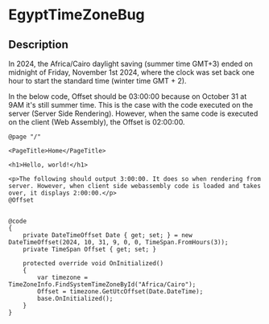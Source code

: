 # EgyptTimeZoneBug


## Description

In 2024, the Africa/Cairo daylight saving (summer time GMT+3) ended on midnight of Friday, November 1st 2024, where the clock was set back one hour to start the standard time (winter time GMT + 2). 

In the below code, Offset should be 03:00:00 because on October 31 at 9AM it's still summer time. This is the case with the code executed on the server (Server Side Rendering). 
However, when the same code is executed on the client (Web Assembly), the Offset is 02:00:00. 


```razor 
@page "/"

<PageTitle>Home</PageTitle>

<h1>Hello, world!</h1>

<p>The following should output 3:00:00. It does so when rendering from server. However, when client side webassembly code is loaded and takes over, it displays 2:00:00.</p>
@Offset 


@code
{
    private DateTimeOffset Date { get; set; } = new DateTimeOffset(2024, 10, 31, 9, 0, 0, TimeSpan.FromHours(3));
    private TimeSpan Offset { get; set; }

    protected override void OnInitialized()
    {
        var timezone = TimeZoneInfo.FindSystemTimeZoneById("Africa/Cairo");
        Offset = timezone.GetUtcOffset(Date.DateTime);
        base.OnInitialized();
    }
}
```


